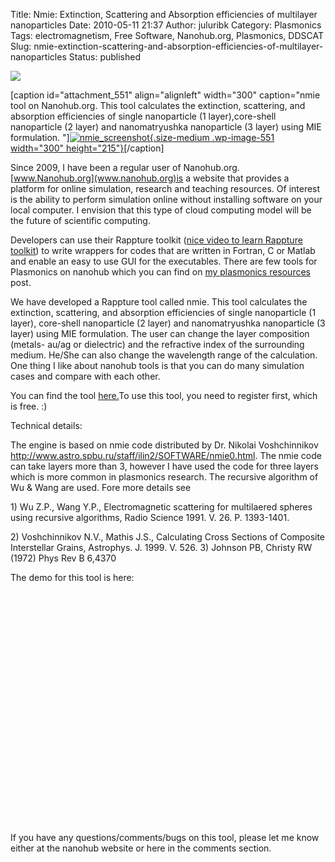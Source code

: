 Title: Nmie: Extinction, Scattering and Absorption efficiencies of multilayer nanoparticles
Date: 2010-05-11 21:37
Author: juluribk
Category: Plasmonics
Tags: electromagnetism, Free Software, Nanohub.org, Plasmonics, DDSCAT
Slug: nmie-extinction-scattering-and-absorption-efficiencies-of-multilayer-nanoparticles
Status: published

![](file:///C:/Users/Mengqian/AppData/Local/Temp/moz-screenshot-2.png)

\[caption id="attachment\_551" align="alignleft" width="300" caption="nmie tool on Nanohub.org. This tool calculates the extinction, scattering, and absorption efficiencies of single nanoparticle (1 layer),core-shell nanoparticle (2 layer) and nanomatryushka nanoparticle (3 layer) using MIE formulation. "\][![](http://juluribk.com/wp-content/uploads/2010/05/Screenshot-main1-300x215.png "nmie_screenshot"){.size-medium .wp-image-551 width="300" height="215"}](http://juluribk.com/wp-content/uploads/2010/05/Screenshot-main1.png)\[/caption\]

Since 2009, I have been a regular user of Nanohub.org. [www.Nanohub.org](www.nanohub.org)is a website that provides a platform for online simulation, research and teaching resources. Of interest is the ability to perform simulation online without installing software on your local computer. I envision that this type of cloud computing model will be the future of scientific computing.

Developers can use their Rappture toolkit ([nice video to learn Rappture toolkit](http://www.youtube.com/watch?v=bsJ8bzQQ6vw)) to write wrappers for codes that are written in Fortran, C or Matlab and enable an easy to use GUI for the executables. There are few tools for Plasmonics on nanohub which you can find on [my plasmonics resources](http://juluribk.com/2010/01/12/books-on-electromagnetics/) post.

We have developed a Rappture tool called nmie. This tool calculates the extinction, scattering, and absorption efficiencies of single nanoparticle (1 layer), core-shell nanoparticle (2 layer) and nanomatryushka nanoparticle (3 layer) using MIE formulation. The user can change the layer composition (metals- au/ag or dielectric) and the refractive index of the surrounding medium. He/She can also change the wavelength range of the calculation. One thing I like about nanohub tools is that you can do many simulation cases and compare with each other.

You can find the tool [here.](https://nanohub.org/resources/8228)To use this tool, you need to register first, which is free. :)

Technical details:

The engine is based on nmie code distributed by Dr. Nikolai Voshchinnikov http://www.astro.spbu.ru/staff/ilin2/SOFTWARE/nmie0.html. The nmie code can take layers more than 3, however I have used the code for three layers which is more common in plasmonics research. The recursive algorithm of Wu & Wang are used. Fore more details see

1\) Wu Z.P., Wang Y.P., Electromagnetic scattering for multilaered spheres using recursive algorithms, Radio Science 1991. V. 26. P. 1393-1401.

2\) Voshchinnikov N.V., Mathis J.S., Calculating Cross Sections of Composite Interstellar Grains, Astrophys. J. 1999. V. 526. 3) Johnson PB, Christy RW (1972) Phys Rev B 6,4370

The demo for this tool is here:  
<object classid="clsid:d27cdb6e-ae6d-11cf-96b8-444553540000" width="480" height="385" codebase="http://download.macromedia.com/pub/shockwave/cabs/flash/swflash.cab#version=6,0,40,0"><param name="allowFullScreen" value="true"></param><param name="allowscriptaccess" value="always"></param><param name="src" value="http://www.youtube.com/v/Yp2_N1zj5oU&amp;hl=en_US&amp;fs=1&amp;"></param><param name="allowfullscreen" value="true"></param><embed type="application/x-shockwave-flash" width="480" height="385" src="http://www.youtube.com/v/Yp2_N1zj5oU&amp;hl=en_US&amp;fs=1&amp;" allowscriptaccess="always" allowfullscreen="true"></embed></object>

If you have any questions/comments/bugs on this tool, please let me know either at the nanohub website or here in the comments section.
